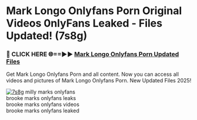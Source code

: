 # Mark Longo Onlyfans Porn Original Videos 0nlyFans Leaked - Files Updated! (7s8g)

<h3>🔴 CLICK HERE 🌐==►► <a href="https://tinyurl.com/ms9xzufz" rel="nofollow">Mark Longo Onlyfans Porn Updated Files</a></h3>

Get Mark Longo Onlyfans Porn and all content. Now you can access all videos and pictures of Mark Longo Onlyfans Porn. New Updated Files 2025!

[![7s8g](https://i.imgur.com/ppqm5kG.gif)](https://tinyurl.com/ms9xzufz)
milly marks onlyfans<br>
brooke marks onlyfans leaks<br>
brooke marks onlyfans videos<br>
brooke marks onlyfans leaked